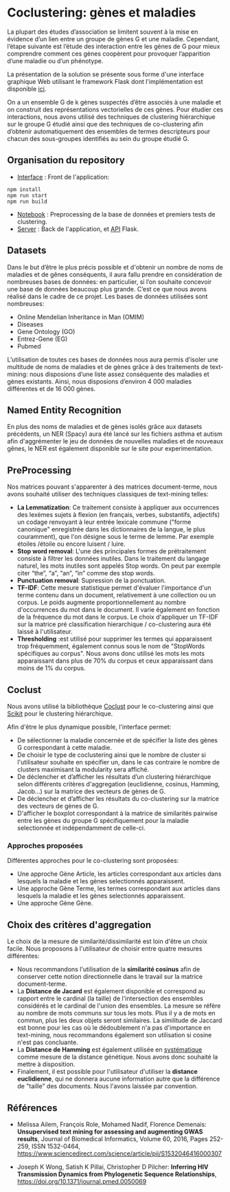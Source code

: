 # Coclustering: gènes et maladies
La plupart des études d’association se limitent souvent à la mise en évidence d’un lien entre un groupe de gènes G et une maladie. Cependant, l’étape suivante est l’étude des interaction entre les gènes de G pour mieux comprendre comment ces gènes coopèrent pour provoquer l’apparition d’une maladie ou d’un phénotype.

La présentation de la solution se présente sous forme d'une interface graphique Web utilisant le framework Flask dont l'implémentation est disponible [ici](insert_liens_site).

On a un ensemble G de k gènes suspectés d’être associés à une maladie et on construit des représentations vectorielles de ces gènes. Pour étudier ces interactions, nous avons utilisé des techniques de clustering hiérarchique sur le groupe G étudié ainsi que des techniques de co-clustering afin d’obtenir automatiquement des ensembles de termes
descripteurs pour chacun des sous-groupes identifiés au sein du groupe étudié G.

## Organisation du repository
* [Interface](https://github.com/yannistannier/coclust/tree/master/interface) : Front de l'application: 
```
npm install
npm run start
npm run build
```

* [Notebook](https://github.com/yannistannier/coclust/tree/master/notebook) : Preprocessing de la base de données et premiers tests de clustering.
* [Server](https://github.com/yannistannier/coclust/tree/master/server) : Back de l'application, et [API](https://github.com/JosephGesnouin/coclust/blob/master/server/api.py) Flask.

## Datasets
Dans le but d’être le plus précis possible et d'obtenir un nombre de noms de maladies et de gênes conséquents, il aura fallu prendre en considération de nombreuses bases de données: en particulier, si l’on souhaite concevoir une base de données beaucoup plus grande. C’est ce que nous avons réalisé dans le cadre de ce projet. Les bases de données utilisées sont nombreuses:
* Online Mendelian Inheritance in Man (OMIM)
* Diseases
* Gene Ontology (GO)
* Entrez-Gene (EG)
* Pubmed

L’utilisation de toutes ces bases de données nous aura permis d’isoler une multitude de noms de maladies et de gènes grâce à des traitements de text-mining: nous disposions d’une liste assez conséquente des maladies et gènes existants. Ainsi, nous disposions d’environ 4 000 maladies différentes et de 16 000 gènes.


## Named Entity Recognition
En plus des noms de maladies et de gènes isolés grâce aux datasets précédents, un NER (Spacy) aura été lancé sur les fichiers asthma et autism afin d'aggrémenter le jeu de données de nouvelles maladies et de nouveaux gênes, le NER est également disponible sur le site pour experimentation.

## PreProcessing
Nos matrices pouvant s'apparenter à des matrices document-terme, nous avons souhaité utiliser des techniques classiques de text-mining telles:
*  **La Lemmatization**: Ce traitement consiste à appliquer aux occurrences des lexèmes sujets à flexion (en français, verbes, substantifs, adjectifs) un codage renvoyant à leur entrée lexicale commune ("forme canonique" enregistrée dans les dictionnaires de la langue, le plus couramment), que l'on désigne sous le terme de lemme. Par exemple étoiles /étoile ou encore luisent / luire.
* **Stop word removal**: L'une des principales formes de prétraitement consiste à filtrer les données inutiles. Dans le traitement du langage naturel, les mots inutiles sont appelés Stop words. On peut par exemple citer “the”, “a”, “an”, “in” comme des stop words.
* **Punctuation removal**: Supression de la ponctuation.
* **TF-IDF**: Cette mesure statistique permet d'évaluer l'importance d'un terme contenu dans un document, relativement à une collection ou un corpus. Le poids augmente proportionnellement au nombre d'occurrences du mot dans le document. Il varie également en fonction de la fréquence du mot dans le corpus. Le choix d'appliquer un TF-IDF sur la matrice pré classification hierarchique / co-clustering aura été laissé à l'utilisateur.
* **Thresholding** :est utilisé pour supprimer les termes qui apparaissent trop fréquemment, également connus sous le nom de "StopWords spécifiques au corpus". Nous avons donc utilisé les mots les mots apparaissant dans plus de 70% du corpus et ceux apparaissant dans moins de 1% du corpus.

## Coclust
Nous avons utilisé la bibliothèque [Coclust](https://github.com/franrole/cclust_package/tree/master/datasets) pour le co-clustering ainsi que [Scikit](https://scikit-learn.org/stable/) pour le clustering hiérarchique.

Afin d'être le plus dynamique possible, l'interface permet:
* De sélectionner la maladie concernée et de spécifier la liste des gènes G correspondant à cette maladie.
* De choisir le type de coclustering ainsi que le nombre de cluster si l'utilisateur souhaite en spécifier un, dans le cas contraire le nombre de clusters maximisant la modularity sera affiché.
* De déclencher et d’afficher les résultats d’un clustering hiérarchique selon différents critères d'aggregation (euclidienne, cosinus, Hamming, Jacob...) sur la matrice des vecteurs de gènes de G.
* De déclencher et d’afficher les résultats du co-clustering sur la matrice des vecteurs de gènes de G.
* D'afficher le boxplot correspondant à la matrice de similarités pairwise entre les gènes du groupe G spécifiquement pour la maladie selectionnée et indépendamment de celle-ci.

### Approches proposées
Différentes approches pour le co-clustering sont proposées:
* Une approche Gène Article, les articles correspondant aux articles dans lesquels la maladie et les gènes selectionnés apparaissent.
* Une approche Gène Terme, les termes correspondant aux articles dans lesquels la maladie et les gènes selectionnés apparaissent.
* Une approche Gène Gène.


## Choix des critères d'aggregation
Le choix de la mesure de similarité/dissimilarité est loin d'être un choix facile. Nous proposons à l'utilisateur de choisir entre quatre mesures différentes: 
* Nous recommandons l'utilisation de la **similarité cosinus** afin de conserver cette notion directionnelle dans le travail sur la matrice document-terme.
* La **Distance de Jacard** est également disponible et correspond au rapport entre le cardinal (la taille) de l'intersection des ensembles considérés et le cardinal de l'union des ensembles. La mesure se réfère au nombre de mots communs sur tous les mots. Plus il y a de mots en commun, plus les deux objets seront similaires. La similitude de Jaccard est bonne pour les cas où le dédoublement n'a pas d'importance en text-mining, nous recommandons également son utilisation si cosine n'est pas concluante.
* La **Distance de Hamming** est également utilisée en [systématique](https://journals.plos.org/plosmedicine/article?id=10.1371/journal.pmed.0050069) comme mesure de la distance génétique. Nous avons donc souhaité la mettre à disposition.
* Finalement, il est possible pour l'utilisateur d'utiliser la **distance euclidienne**, qui ne donnera aucune information autre que la différence de "taille" des documents. Nous l'avons laissée par convention.

## Références
* Melissa Ailem, François Role, Mohamed Nadif, Florence Demenais:
**Unsupervised text mining for assessing and augmenting GWAS results**,
Journal of Biomedical Informatics,
Volume 60,
2016,
Pages 252-259,
ISSN 1532-0464,
https://www.sciencedirect.com/science/article/pii/S1532046416000307

* Joseph K Wong, Satish K Pillai, Christopher D Pilcher:
**Inferring HIV Transmission Dynamics from Phylogenetic Sequence Relationships**,
https://doi.org/10.1371/journal.pmed.0050069


